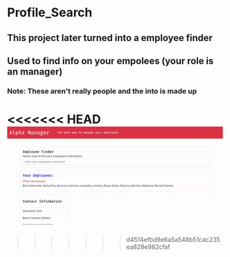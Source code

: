 # Profile_Search

## This project later turned into a employee finder
## Used to find info on your empolees (your role is an manager)
### Note: These aren't really people and the into is made up


<<<<<<< HEAD
![example of web](asdf.gif)
=======
>>>>>>> d4514efbd9e6a5a548b51cac235ea828e982cfaf
